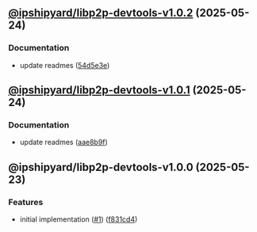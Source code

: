 ## [@ipshipyard/libp2p-devtools-v1.0.2](https://github.com/ipshipyard/js-libp2p-inspector/compare/@ipshipyard/libp2p-devtools-1.0.1...@ipshipyard/libp2p-devtools-1.0.2) (2025-05-24)

### Documentation

* update readmes ([54d5e3e](https://github.com/ipshipyard/js-libp2p-inspector/commit/54d5e3e731690f682fa4d5ba9e3d456cead09b22))

## [@ipshipyard/libp2p-devtools-v1.0.1](https://github.com/ipshipyard/js-libp2p-inspector/compare/@ipshipyard/libp2p-devtools-1.0.0...@ipshipyard/libp2p-devtools-1.0.1) (2025-05-24)

### Documentation

* update readmes ([aae8b9f](https://github.com/ipshipyard/js-libp2p-inspector/commit/aae8b9f578468a430a27294d3fa6e51dcab4e8e9))

## @ipshipyard/libp2p-devtools-v1.0.0 (2025-05-23)

### Features

* initial implementation ([#1](https://github.com/ipshipyard/js-libp2p-inspector/issues/1)) ([f831cd4](https://github.com/ipshipyard/js-libp2p-inspector/commit/f831cd4e7eff8f10db7c44a3b111dc46ff4892a7))
